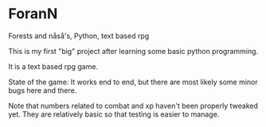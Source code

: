 # ForanN
Forests and nåså's, Python, text based rpg

This is my first "big" project after learning some basic python programming.

It is a text based rpg game.

State of the game: It works end to end, but there are most likely some minor bugs here and there.

Note that numbers related to combat and xp haven't been properly tweaked yet. They are relatively basic so that testing is easier to manage.
